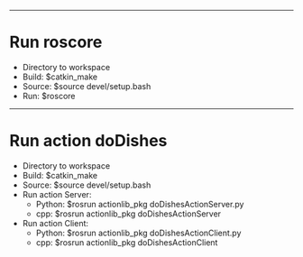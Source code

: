 ------------------------------------------------------------------------------
# Run roscore
- Directory to workspace
- Build: $catkin_make
- Source: $source devel/setup.bash
- Run: $roscore

--------------------------------------------------------------------------------------
# Run action doDishes
- Directory to workspace
- Build: $catkin_make
- Source: $source devel/setup.bash
- Run action Server:
    + Python: $rosrun actionlib_pkg doDishesActionServer.py
    + cpp: $rosrun actionlib_pkg doDishesActionServer
- Run action Client:
    + Python: $rosrun actionlib_pkg doDishesActionClient.py
    + cpp: $rosrun actionlib_pkg doDishesActionClient